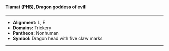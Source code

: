 #### Tiamat (PHB), Dragon goddess of evil
___

- **Alignment:** L, E
- **Domains:** Trickery
- **Pantheon:** Nonhuman
- **Symbol:** Dragon head with five claw marks
___
